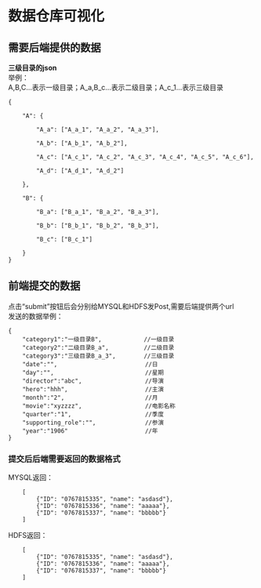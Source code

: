# 数据仓库可视化

## 需要后端提供的数据
**三级目录的json**  
举例：  
A,B,C...表示一级目录；A_a,B_c...表示二级目录；A_c_1...表示三级目录


    {
    
        "A": {
    
            "A_a": ["A_a_1", "A_a_2", "A_a_3"],
    
            "A_b": ["A_b_1", "A_b_2"],
    
            "A_c": ["A_c_1", "A_c_2", "A_c_3", "A_c_4", "A_c_5", "A_c_6"],
    
            "A_d": ["A_d_1", "A_d_2"]
    
        },
    
        "B": {
    
            "B_a": ["B_a_1", "B_a_2", "B_a_3"],
    
            "B_b": ["B_b_1", "B_b_2", "B_b_3"],
    
            "B_c": ["B_c_1"]
    
        }
    }

## 前端提交的数据
点击“submit”按钮后会分别给MYSQL和HDFS发Post,需要后端提供两个url  
发送的数据举例：

    {
        "category1":"一级目录B",            //一级目录
        "category2":"二级目录B_a",          //二级目录
        "category3":"三级目录B_a_3",        //三级目录
        "date":"",                         //日  
        "day":"",                          //星期  
        "director":"abc",                  //导演  
        "hero":"hhh",                      //主演  
        "month":"2",                       //月
        "movie":"xyzzzz",                  //电影名称 
        "quarter":"1",                     //季度
        "supporting_role":"",              //参演  
        "year":"1906"                      //年  
    }
    
    
### 提交后后端需要返回的数据格式

MYSQL返回：
 
        [
            {"ID": "0767815335", "name": "asdasd"},
            {"ID": "0767815336", "name": "aaaaa"},
            {"ID": "0767815337", "name": "bbbbb"}
        ]
     
HDFS返回：
 
        [
            {"ID": "0767815335", "name": "asdasd"},
            {"ID": "0767815336", "name": "aaaaa"},
            {"ID": "0767815337", "name": "bbbbb"}
        ]
     